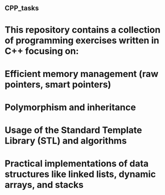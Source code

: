 ## CPP_tasks
# This repository contains a collection of programming exercises written in C++  focusing on:
# Efficient memory management (raw pointers, smart pointers)
# Polymorphism and inheritance
# Usage of the Standard Template Library (STL) and algorithms
# Practical implementations of data structures like linked lists, dynamic arrays, and stacks




